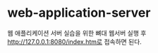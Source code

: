 web-application-server
======================

웹 애플리케이션 서버 실습을 위한 뼈대
웹서버 실행 후 http://127.0.0.1:8080/index.htm로 접속하면 된다.
